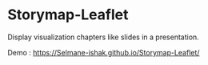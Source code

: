 # Storymap-Leaflet
Display visualization chapters like slides in a presentation.

Demo : https://Selmane-ishak.github.io/Storymap-Leaflet/
